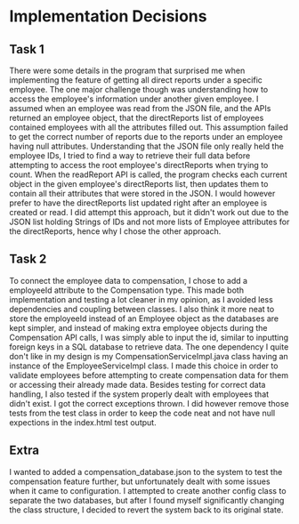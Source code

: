# Implementation Decisions
## Task 1
There were some details in the program that surprised me when implementing the feature of getting all direct reports 
under a specific employee. The one major challenge though was understanding how to access the 
employee's information under another given employee. I assumed when an employee was read from the JSON file, and the APIs 
returned an employee object, that the directReports list of employees contained employees with all the attributes filled out. 
This assumption failed to get the correct number of reports due to the reports under an employee having null attributes.
Understanding that the JSON file only really held the employee IDs, I tried to find a way to retrieve their full data before 
attempting to access the root employee's directReports when trying to count. When the readReport API is called, the 
program checks each current object in the given employee's directReports list, then updates them to contain all their 
attributes that were stored in the JSON. I would however prefer to have the directReports list updated right after an 
employee is created or read. I did attempt this approach, but it didn't work out due to the JSON list holding Strings of 
IDs and not more lists of Employee attributes for the directReports, hence why I chose the other approach.
## Task 2
To connect the employee data to compensation, I chose to add a employeeId attribute to the Compensation type. This made 
both implementation and testing a lot cleaner in my opinion, as I avoided less dependencies and coupling between classes. 
I also think it more neat to store the employeeId instead of an Employee object as the databases are kept simpler, and instead
of making extra employee objects during the Compensation API calls, I was simply able to input the id, similar to inputting foreign keys 
in a SQL database to retrieve data. The one dependency I quite don't like in my design is my CompensationServiceImpl.java class having an 
instance of the EmployeeServiceImpl class. I made this choice in order to validate employees before attempting to create compensation 
data for them or accessing their already made data. Besides testing for correct data handling, I also tested if the system properly 
dealt with employees that didn't exist. I got the correct exceptions thrown. I did however remove those tests from the test class in order to 
keep the code neat and not have null expections in the index.html test output.
## Extra
I wanted to added a compensation_database.json to the system to test the compensation feature further, but unfortunately  dealt with some issues 
when it came to configuration. I attempted to create another config class to separate the two databases, but after I found myself significantly 
changing the class structure, I decided to revert the system back to its original state.